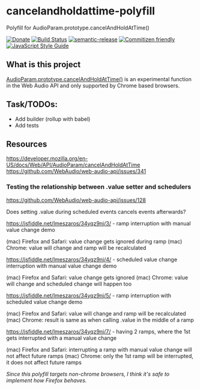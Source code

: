 # cancelandholdattime-polyfill

Polyfill for AudioParam.prototype.cancelAndHoldAtTime()

[![Donate](https://img.shields.io/badge/Donate-PayPal-green.svg)](https://www.paypal.com/cgi-bin/webscr?cmd=_s-xclick&hosted_button_id=PXF8ZVL3KPQWE)
[![Build Status](https://travis-ci.org/the-monochord/cancelandholdattime-polyfill.svg?branch=master)](https://travis-ci.org/the-monochord/cancelandholdattime-polyfill)
[![semantic-release](https://img.shields.io/badge/%20%20%F0%9F%93%A6%F0%9F%9A%80-semantic--release-e10079.svg)](https://github.com/semantic-release/semantic-release)
[![Commitizen friendly](https://img.shields.io/badge/commitizen-friendly-brightgreen.svg)](http://commitizen.github.io/cz-cli/)
[![JavaScript Style Guide](https://img.shields.io/badge/code_style-standard-brightgreen.svg)](https://standardjs.com)

## What is this project

[AudioParam.prototype.cancelAndHoldAtTime()](https://developer.mozilla.org/en-US/docs/Web/API/AudioParam/cancelAndHoldAtTime) is an experimental function in the Web Audio API and only supported by Chrome based browsers.

## Task/TODOs:

* Add builder (rollup with babel)
* Add tests

## Resources

https://developer.mozilla.org/en-US/docs/Web/API/AudioParam/cancelAndHoldAtTime
https://github.com/WebAudio/web-audio-api/issues/341

### Testing the relationship between .value setter and schedulers

https://github.com/WebAudio/web-audio-api/issues/128

Does setting .value during scheduled events cancels events afterwards?

https://jsfiddle.net/lmeszaros/34yqz9nj/3/ - ramp interruption with manual value change demo

(mac) Firefox and Safari: value change gets ignored during ramp
(mac) Chrome: value will change and ramp will be recalculated

https://jsfiddle.net/lmeszaros/34yqz9nj/4/ - scheduled value change interruption with manual value change demo

(mac) Firefox and Safari: value change gets ignored
(mac) Chrome: value will change and scheduled change will happen too

https://jsfiddle.net/lmeszaros/34yqz9nj/5/ - ramp interruption with scheduled value change demo

(mac) Firefox and Safari: value will change and ramp will be recalculated
(mac) Chrome: result is same as when calling .value in the middle of a ramp

https://jsfiddle.net/lmeszaros/34yqz9nj/7/ - having 2 ramps, where the 1st gets interrupted with a manual value change

(mac) Firefox and Safari: interrupting a ramp with manual value change will not affect future ramps
(mac) Chrome: only the 1st ramp will be interrupted, it does not affect future ramps

_Since this polyfill targets non-chrome browsers, I think it's safe to implement how Firefox behaves._
